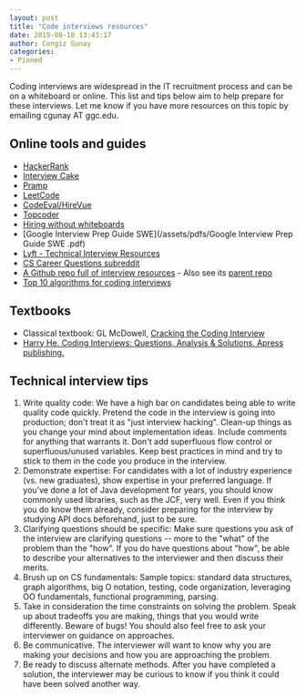 ```yaml
---
layout: post
title: "Code interviews resources"
date: 2019-08-18 13:43:17
author: Cengiz Gunay
categories:
- Pinned
---
```


Coding interviews are widespread in the IT recruitment process and can
be on a whiteboard or online. This list and tips below aim to help
prepare for these interviews. Let me know if you have more resources
on this topic by emailing cgunay AT ggc.edu.

## Online tools and guides

* [HackerRank](https://www.hackerrank.com/)
* [Interview Cake](https://www.interviewcake.com/)
* [Pramp](https://www.pramp.com/#/)
* [LeetCode](https://leetcode.com/)
* [CodeEval/HireVue](https://www.hirevue.com/products/assessments)
* [Topcoder](https://www.topcoder.com/)
* [Hiring without whiteboards](https://github.com/poteto/hiring-without-whiteboards)
* [Google Interview Prep Guide SWE](/assets/pdfs/Google Interview Prep Guide SWE .pdf)
* [Lyft - Technical Interview Resources](/assets/pdfs/2019_Lyft_Technical_Interview_Resources.pdf)
* [CS Career Questions subreddit](https://www.reddit.com/r/cscareerquestions/)
* [A Github repo full of interview resources](https://github.com/aknobloch/interviews) - Also see its [parent repo](https://github.com/kdn251/interviews)
* [Top 10 algorithms for coding interviews](https://www.programcreek.com/2012/11/top-10-algorithms-for-coding-interview/)

## Textbooks

* Classical textbook: GL McDowell, [Cracking the Coding Interview](http://www.crackingthecodinginterview.com/)
* [Harry He. Coding Interviews: Questions, Analysis & Solutions. Apress publishing.](https://www.amazon.com/Coding-Interviews-Questions-Solutions-Programming-ebook/dp/B00ACC6AQY)

## Technical interview tips

1. Write quality code: We have a high bar on candidates being able to write quality code quickly. Pretend the code in the interview is going into production; don't treat it as "just interview hacking". Clean-up things as you change your mind about implementation ideas. Include comments for anything that warrants it. Don't add superfluous flow control or superfluous/unused variables. Keep best practices in mind and try to stick to them in the code you produce in the interview.
2. Demonstrate expertise: For candidates with a lot of industry experience (vs. new graduates), show expertise in your preferred language. If you've done a lot of Java development for years, you should know commonly used libraries, such as the JCF, very well. Even if you think you do know them already, consider preparing for the interview by studying API docs beforehand, just to be sure.
3. Clarifying questions should be specific: Make sure questions you ask of the interview are clarifying questions -- more to the "what" of the problem than the "how". If you do have questions about "how", be able to describe your alternatives to the interviewer and then discuss their merits.
4. Brush up on CS fundamentals: Sample topics: standard data structures, graph algorithms, big O notation, testing, code organization, leveraging OO fundamentals, functional programming, parsing.
5. Take in consideration the time constraints on solving the problem. Speak up about tradeoffs you are making, things that you would write differently. Beware of bugs! You should also feel free to ask your interviewer on guidance on approaches.
6. Be communicative. The interviewer will want to know why you are making your decisions and how you are approaching the problem.
7. Be ready to discuss alternate methods. After you have completed a solution, the interviewer may be curious to know if you think it could have been solved another way.
